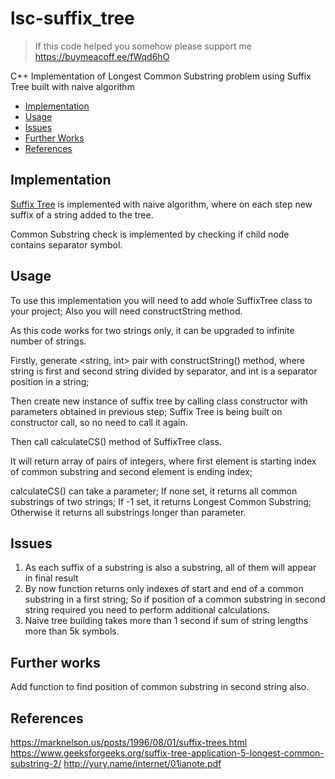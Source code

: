 # lsc-suffix_tree
>If this code helped you somehow please support me
><https://buymeacoff.ee/fWqd6hO>

C++ Implementation of Longest Common Substring problem using Suffix Tree built with naive algorithm

- [Implementation](#implementation)
- [Usage](#usage)
- [Issues](#issues)
- [Further Works](#further-work)
- [References](#references)

## Implementation
[Suffix Tree](https://en.wikipedia.org/wiki/Suffix_tree) is implemented with naive algorithm, where on each step new suffix of a string added to the tree.

Common Substring check is implemented by checking if child node contains separator symbol.

## Usage
To use this implementation you will need to add whole SuffixTree class to your project; Also you will need constructString method.

As this code works for two strings only, it can be upgraded to infinite number of strings.

Firstly, generate <string, int> pair with constructString() method, where string is first and second string divided by separator, and int is a separator position in a string;

Then create new instance of suffix tree by calling class constructor with parameters obtained in previous step;
Suffix Tree is being built on constructor call, so no need to call it again.

Then call calculateCS() method of SuffixTree class.

It will return array of pairs of integers, where first element is starting index of common substring and second element is ending index;

calculateCS() can take a parameter; If none set, it returns all common substrings of two strings; If -1 set, it returns Longest Common Substring; Otherwise it returns all substrings longer than parameter.

## Issues
1. As each suffix of a substring is also a substring, all of them will appear in final result
2. By now function returns only indexes of start and end of a common substring in a first string;
So if position of a common substring in second string required you need to perform additional calculations.
3. Naive tree building takes more than 1 second if sum of string lengths more than 5k symbols.

## Further works
Add function to find position of common substring in second string also.

## References
<https://marknelson.us/posts/1996/08/01/suffix-trees.html>
<https://www.geeksforgeeks.org/suffix-tree-application-5-longest-common-substring-2/>
<http://yury.name/internet/01ianote.pdf>
